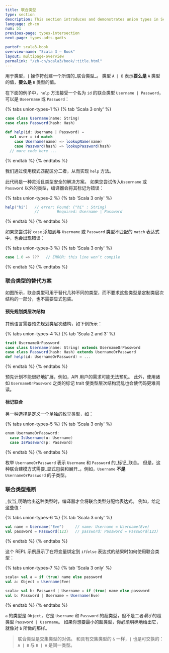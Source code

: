 ```yaml
---
title: 联合类型
type: section
description: This section introduces and demonstrates union types in Scala 3.
language: zh-cn
num: 51
previous-page: types-intersection
next-page: types-adts-gadts

partof: scala3-book
overview-name: "Scala 3 — Book"
layout: multipage-overview
permalink: "/zh-cn/scala3/book/:title.html"
---
```



用于类型，`|` 操作符创建一个所谓的_联合类型_。
类型 `A | B` 表示**要么是** `A` 类型的值，**要么是** `B` 类型的值。

在下面的例子中，`help` 方法接受一个名为 `id` 的联合类型 `Username | Password`，可以是 `Useername` 或 `Password`：

{% tabs union-types-1 %}
{% tab 'Scala 3 only' %}
```scala
case class Username(name: String)
case class Password(hash: Hash)

def help(id: Username | Password) =
  val user = id match
    case Username(name) => lookupName(name)
    case Password(hash) => lookupPassword(hash)
  // more code here ...
```
{% endtab %}
{% endtabs %}

我们通过使用模式匹配区分二者，从而实现 `help` 方法。

此代码是一种灵活且类型安全的解决方案。
如果您尝试传入`Useername` 或 `Password` 以外的类型，编译器会将其标记为错误：

{% tabs union-types-2 %}
{% tab 'Scala 3 only' %}
```scala
help("hi")   // error: Found: ("hi" : String)
             //        Required: Username | Password
```
{% endtab %}
{% endtabs %}

如果您尝试将 `case` 添加到与 `Username` 或 `Password` 类型不匹配的 `match` 表达式中，也会出现错误：

{% tabs union-types-3 %}
{% tab 'Scala 3 only' %}
```scala
case 1.0 => ???   // ERROR: this line won’t compile
```
{% endtab %}
{% endtabs %}

### 联合类型的替代方案

如图所示，联合类型可用于替代几种不同的类型，而不要求这些类型是定制类层次结构的一部分，也不需要显式包装。

#### 预先规划类层次结构

其他语言需要预先规划类层次结构，如下例所示：

{% tabs union-types-4 %}
{% tab 'Scala 2 and 3' %}
```scala
trait UsernameOrPassword
case class Username(name: String) extends UsernameOrPassword
case class Password(hash: Hash) extends UsernameOrPassword
def help(id: UsernameOrPassword) = ...
```
{% endtab %}
{% endtabs %}

预先计划不能很好地扩展，例如，API 用户的需求可能无法预见。
此外，使用诸如 `UsernameOrPassword` 之类的标记 trait 使类型层次结构混乱也会使代码更难阅读。

#### 标记联合

另一种选择是定义一个单独的枚举类型，如：

{% tabs union-types-5 %}
{% tab 'Scala 3 only' %}
```scala
enum UsernameOrPassword:
  case IsUsername(u: Username)
  case IsPassword(p: Password)
```
{% endtab %}
{% endtabs %}

枚举 `UsernameOrPassword` 表示 `Username` 和 `Password` 的_标记_联合。
但是，这种联合建模方式需要_显式包装和展开_，例如，`Username` **不是** `UsernameOrPassword` 的子类型。

### 联合类型推断

_仅当_明确给出这种类型时，编译器才会将联合类型分配给表达式。
例如，给定这些值：

{% tabs union-types-6 %}
{% tab 'Scala 3 only' %}
```scala
val name = Username("Eve")     // name: Username = Username(Eve)
val password = Password(123)   // password: Password = Password(123)
```
{% endtab %}
{% endtabs %}

这个 REPL 示例展示了在将变量绑定到 `if`/`else` 表达式的结果时如何使用联合类型：

{% tabs union-types-7 %}
{% tab 'Scala 3 only' %}
```scala
scala> val a = if (true) name else password
val a: Object = Username(Eve)

scala> val b: Password | Username = if (true) name else password
val b: Password | Username = Username(Eve)
```
{% endtab %}
{% endtabs %}

`a` 的类型是 `Object`，它是 `Username` 和 `Password` 的超类型，但不是二者*最小*的超类型 `Password | Username`。
如果你想要最小的超类型，你必须明确地给出它，就像对 `b` 所做的那样。

> 联合类型是交集类型的对偶。
> 和具有交集类型的 `&` 一样，`|` 也是可交换的：`A | B` 与 `B | A` 是同一类型。


